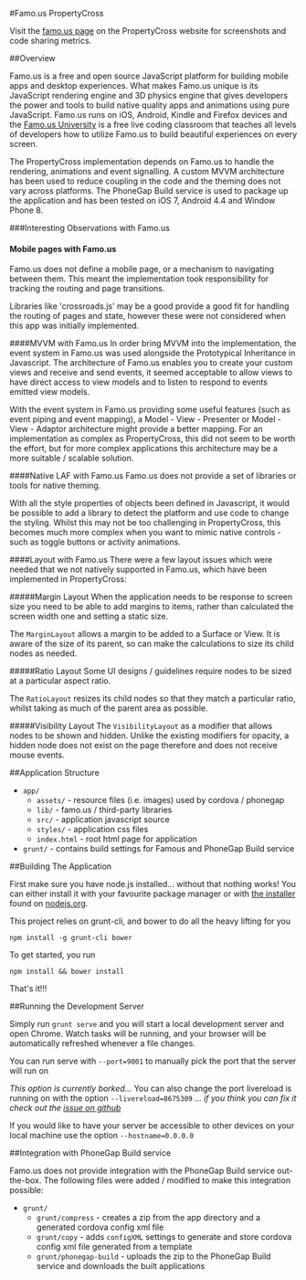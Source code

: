 #Famo.us PropertyCross

Visit the [famo.us page](http://propertycross.com/famous/) on the PropertyCross website for screenshots and code sharing metrics.

##Overview

Famo.us is a free and open source JavaScript platform for building mobile apps and desktop experiences. What makes Famo.us unique is its JavaScript rendering engine and 3D physics engine that gives developers the power and tools to build native quality apps and animations using pure JavaScript. Famo.us runs on iOS, Android, Kindle and Firefox devices and the [Famo.us University](https://famo.us/university) is a free live coding classroom that teaches all levels of developers how to utilize Famo.us to build beautiful experiences on every screen.

The PropertyCross implementation depends on Famo.us to handle the rendering, animations and event signalling.  A custom MVVM architecture has been used to reduce coupling in the code and the theming does not vary across platforms.  The PhoneGap Build service is used to package up the application and has been tested on iOS 7, Android 4.4 and Window Phone 8.

###Interesting Observations with Famo.us

#### Mobile pages with Famo.us
Famo.us does not define a mobile page, or a mechanism to navigating between them.  This meant the implementation took responsibility for tracking the routing and page transitions.

Libraries like 'crossroads.js' may be a good provide a good fit for handling the routing of pages and state, however these were not considered when this app was initially implemented.

####MVVM with Famo.us
In order bring MVVM into the implementation, the event system in Famo.us was used alongside the Prototypical Inheritance in Javascript.  The architecture of Famo.us enables you to create your custom views and receive and send events, it seemed acceptable to allow views to have direct access to view models and to listen to respond to events emitted view models.

With the event system in Famo.us providing some useful features (such as event piping and event mapping), a Model - View - Presenter or Model - View - Adaptor architecture might provide a better mapping.  For an implementation as complex as PropertyCross, this did not seem to be worth the effort, but for more complex applications this architecture may be a more suitable / scalable solution.

####Native LAF with Famo.us
Famo.us does not provide a set of libraries or tools for native theming.

With all the style properties of objects been defined in Javascript, it would be possible to add a library to detect the platform and use code to change the styling.  Whilst this may not be too challenging in PropertyCross, this becomes much more complex when you want to mimic native controls - such as toggle buttons or activity animations.

####Layout with Famo.us
There were a few layout issues which were needed that we not natively supported in Famo.us, which have been implemented in PropertyCross:

#####Margin Layout
When the application needs to be response to screen size you need to be able to add margins to items, rather than calculated the screen width one and setting a static size.

The `MarginLayout` allows a margin to be added to a Surface or View.  It is aware of the size of its parent, so can make the calculations to size its child nodes as needed.

#####Ratio Layout
Some UI designs / guidelines require nodes to be sized at a particular aspect ratio.

The `RatioLayout` resizes its child nodes so that they match a particular ratio, whilst taking as much of the parent area as possible.

#####Visibility Layout
The `VisibilityLayout` as a modifier that allows nodes to be shown and hidden.  Unlike the existing modifiers for opacity, a hidden node does not exist on the page therefore and does not receive mouse events.

##Application Structure

 + `app/`
   + `assets/` - resource files (i.e. images) used by cordova / phonegap
   + `lib/` - famo.us / third-party libraries
   + `src/` - application javascript source
   + `styles/` - application css files
   + `index.html` - root html page for application
 + `grunt/` - contains build settings for Famous and PhoneGap Build service

##Building The Application

First make sure you have node.js installed... without that nothing works!  You can either install it with your favourite package manager or with [the installer](http://nodejs.org/download) found on [nodejs.org](http://nodejs.org).

This project relies on grunt-cli, and bower to do all the heavy lifting for you

```
npm install -g grunt-cli bower
```

To get started, you run

```
npm install && bower install
```

That's it!!!

##Running the Development Server

Simply run ```grunt serve``` and you will start a local development server and open Chrome.  Watch tasks will be running, and your browser will be automatically refreshed whenever a file changes.

You can run serve with ```--port=9001``` to manually pick the port that the server will run on

*This option is currently borked...*
You can also change the port livereload is running on with the option ```--livereload=8675309```
*... if you think you can fix it check out the [issue on github](https://github.com/Famous/generator-famous/issues/22)*

If you would like to have your server be accessible to other devices on your local machine use the option ```--hostname=0.0.0.0```

##Integration with PhoneGap Build service

Famo.us does not provide integration with the PhoneGap Build service out-the-box.  The following files were added / modified to make this integration possible:
+ `grunt/`
  + `grunt/compress` - creates a zip from the app directory and a generated cordova config xml file
  + `grunt/copy` - adds `configXML` settings to generate and store cordova config xml file generated from a template
  + `grunt/phonegap-build` - uploads the zip to the PhoneGap Build service and downloads the built applications
